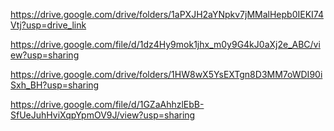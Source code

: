 https://drive.google.com/drive/folders/1aPXJH2aYNpkv7jMMalHepb0IEKI74Vtj?usp=drive_link

https://drive.google.com/file/d/1dz4Hy9mok1jhx_m0y9G4kJ0aXj2e_ABC/view?usp=sharing

https://drive.google.com/drive/folders/1HW8wX5YsEXTgn8D3MM7oWDI90iSxh_BH?usp=sharing

https://drive.google.com/file/d/1GZaAhhzlEbB-SfUeJuhHviXqpYpmOV9J/view?usp=sharing